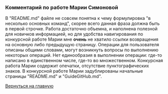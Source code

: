 ### Комментарий по работе Марии Симоновой

В "README.md" файле не совсем понятна к чему формулировка "в несколько основных команд", скорее всего данная фраза должна быть в первой строчке.
Работа достаточно объемна, и наполнена полезной для новичков информацией, но для удобства навигирования по конкурсной работе Марии мне **очень** не хватило ссылки возвращения на основную либо предыдущую страницу.
Операции для пользователя описаны общими словами, могут возникнуть вопросы по выполнению некоторых операций. Нет единообразия в выполнении операции: где-то написано в единственном числе, где-то во множественном.
Конкурсная работа Марии содержит опечатки, отсутствие пунктографических знаков.
В конкурсной работе Марии задублированы начальные страницы "README.md" и "GuideGitHub.md".

[Вернуться на главную ](Reviews_for_TW.md "Возврат на главную страницу") 
